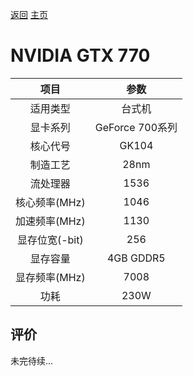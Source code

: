 [返回](../../)  [主页](https://github.com/93Alliance/diy-pc/)
# NVIDIA GTX 770

| 项目 | 参数 |
| :------: | :------: |
|适用类型 | 台式机|
|显卡系列| GeForce 700系列|
|核心代号| GK104 |
|制造工艺| 28nm |
|流处理器| 1536 |
|核心频率(MHz)| 1046 |
|加速频率(MHz)|1130 |
|显存位宽(-bit)| 256 |
|显存容量| 4GB GDDR5 |
|显存频率(MHz)| 7008 |
|功耗|230W |

## 评价

 未完待续...